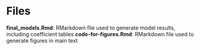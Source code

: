 # Files
**final_models.Rmd**: RMarkdown file used to generate model results, including coefficient tables
**code-for-figures.Rmd**: RMarkdown file used to generate figures in main text
